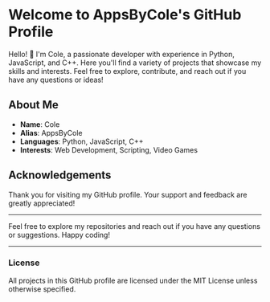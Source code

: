 # Welcome to AppsByCole's GitHub Profile

Hello! 👋 I'm Cole, a passionate developer with experience in Python, JavaScript, and C++. Here you'll find a variety of projects that showcase my skills and interests. Feel free to explore, contribute, and reach out if you have any questions or ideas!

## About Me

- **Name**: Cole
- **Alias**: AppsByCole
- **Languages**: Python, JavaScript, C++
- **Interests**: Web Development, Scripting, Video Games

## Acknowledgements

Thank you for visiting my GitHub profile. Your support and feedback are greatly appreciated!

---

Feel free to explore my repositories and reach out if you have any questions or suggestions. Happy coding!

---

### License

All projects in this GitHub profile are licensed under the MIT License unless otherwise specified.
